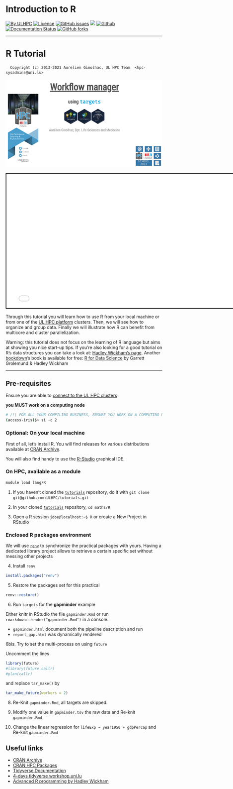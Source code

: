 Introduction to R
================

[![By
ULHPC](https://img.shields.io/badge/by-ULHPC-blue.svg)](https://hpc.uni.lu)
[![Licence](https://img.shields.io/badge/license-GPL--3.0-blue.svg)](http://www.gnu.org/licenses/gpl-3.0.html)
[![GitHub
issues](https://img.shields.io/github/issues/ULHPC/tutorials.svg)](https://github.com/ULHPC/tutorials/issues/)
[![](https://img.shields.io/badge/slides-PDF-red.svg)](https://github.com/ULHPC/tutorials/raw/devel/maths/R/PS11_targets.pdf)
[![Github](https://img.shields.io/badge/sources-github-green.svg)](https://github.com/ULHPC/tutorials/tree/devel/maths/R/)
[![Documentation
Status](http://readthedocs.org/projects/ulhpc-tutorials/badge/?version=latest)](http://ulhpc-tutorials.readthedocs.io/en/latest/maths/R/)
[![GitHub
forks](https://img.shields.io/github/stars/ULHPC/tutorials.svg?style=social&label=Star)](https://github.com/ULHPC/tutorials)

------------------------------------------------------------------------

# R Tutorial

      Copyright (c) 2013-2021 Aurelien Ginolhac, UL HPC Team  <hpc-sysadmins@uni.lu>

[![](https://github.com/ULHPC/tutorials/raw/devel/maths/R/img/cover_slides.png)](https://ulhpc-tutorials.readthedocs.io/en/latest/maths/R/PS11_targets.html)

<div class="shareagain" style="min-width:300px;margin:1em auto;">

<iframe src="PS11_targets.html" width="768" height="432" style="border:2px solid currentColor;" loading="lazy" allowfullscreen></iframe>
<script>fitvids('.shareagain', {players: 'iframe'});</script>

</div>

Through this tutorial you will learn how to use R from your local
machine or from one of the [UL HPC platform](https://hpc.uni.lu)
clusters. Then, we will see how to organize and group data. Finally we
will illustrate how R can benefit from multicore and cluster
parallelization.

Warning: this tutorial does not focus on the learning of R language but
aims at showing you nice start-up tips. If you’re also looking for a
good tutorial on R’s data structures you can take a look at: [Hadley
Wickham’s page](http://adv-r.had.co.nz/Data-structures.html). Another
[bookdown](https://bookdown.org/)’s book is available for free: [R for
Data Science](http://r4ds.had.co.nz/index.html) by Garrett Grolemund &
Hadley Wickham

------------------------------------------------------------------------

## Pre-requisites

Ensure you are able to [connect to the UL HPC
clusters](https://hpc-docs.uni.lu/connect/ssh/)

**you MUST work on a computing node**

``` bash
# /!\ FOR ALL YOUR COMPILING BUSINESS, ENSURE YOU WORK ON A COMPUTING NODE
(access-iris)$> si -c 2
```

### Optional: On your local machine

First of all, let’s install R. You will find releases for various
distributions available at [CRAN Archive](http://cran.r-project.org/).

You will also find handy to use the [R-Studio](https://www.rstudio.com/)
graphical IDE.

### On HPC, available as a module

``` bash
module load lang/R
```

1.  If you haven’t cloned the
    [`tutorials`](https://github.com/ULHPC/tutorials) repository, do it
    with `git clone git@github.com:ULHPC/tutorials.git`

2.  In your cloned [`tutorials`](https://github.com/ULHPC/tutorials)
    repository, `cd maths/R`

3.  Open a R session `jdoe@localhost:~$ R` or create a New Project in
    RStudio

### Enclosed R packages environment

We will use [`renv`](https://rstudio.github.io/renv/articles/renv.html)
to synchronize the practical packages with yours. Having a dedicated
library project allows to retrieve a certain specific set without
messing other projects

4.  Install `renv`

``` r
install.packages("renv")
```

5.  Restore the packages set for this practical

``` r
renv::restore()
```

6.  Run `targets` for the **gapminder** example

Either knitr in RStudio the file `gapminder.Rmd` or run
`rmarkdown::render("gapminder.Rmd")` in a console.

-   `gapminder.html` document both the pipeline description and run
-   `report_gap.html` was dynamically rendered

6bis. Try to set the multi-process on using `future`

Uncomment the lines

``` r
library(future)
#library(future.callr)
#plan(callr)
```

and replace `tar_make()` by

``` r
tar_make_future(workers = 2)
```

8.  Re-Knit `gapminder.Rmd`, all targets are skipped.

9.  Modify one value in `gapminder.tsv` the raw data and Re-knit
    `gapminder.Rmd`

10. Change the linear regression for `lifeExp ~ year1950 + gdpPercap`
    and Re-knit `gapminder.Rmd`

## Useful links

-   [CRAN Archive](https://cran.r-project.org/)
-   [CRAN HPC
    Packages](https://cran.r-project.org/web/views/HighPerformanceComputing.html)
-   [Tidyverse Documentation](https://tidyverse.org/)
-   [4-days tidyverse workshop.uni.lu](https://rworkshop.uni.lu/)
-   [Advanced R programming by Hadley Wickham](http://adv-r.had.co.nz/)
